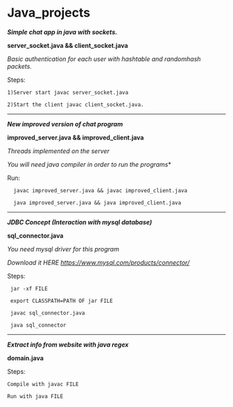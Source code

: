 # Java_projects



***Simple chat app in java with sockets.***

**server_socket.java  && client_socket.java**
 
*Basic authentication for each user with hashtable and randomhash packets.*

  
Steps:
   
    1)Server start javac server_socket.java
   
    2)Start the client javac client_socket.java.


_________________________________________________________________________________________________________________________________________________________________
   
   
   
 ***New improved version of chat program***
 
 **improved_server.java && improved_client.java**
 
 *Threads implemented on the server*
 
 *You will need java compiler in order to run the programs**
 
  Run:
  
      javac improved_server.java && javac improved_client.java
      
      java improved_server.java && java improved_client.java
  
  
  
_________________________________________________________________________________________________________________________________________________________________



***JDBC Concept (Interaction with mysql database)***

**sql_connector.java**

*You need mysql driver for this program*

*Download it HERE https://www.mysql.com/products/connector/*

Steps:
      
     jar -xf FILE

     export CLASSPATH=PATH OF jar FILE

     javac sql_connector.java

     java sql_connector


__________________________________________________________________________________________________________________________________________________________________


***Extract info from website with java regex***

**domain.java**

Steps:

    Compile with javac FILE

    Run with java FILE








